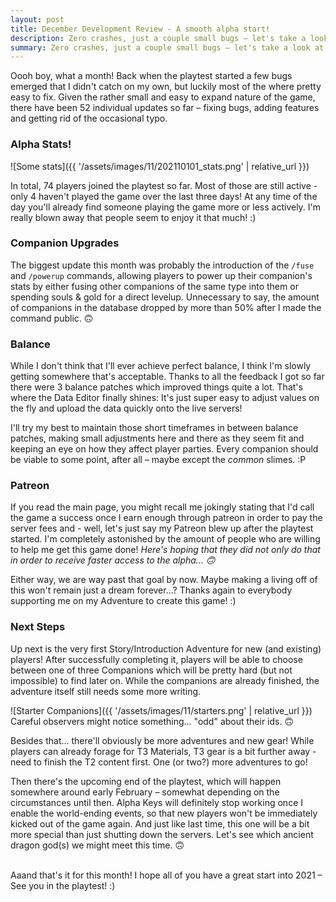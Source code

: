 ```yaml
---
layout: post
title: December Development Review - A smooth alpha start!
description: Zero crashes, just a couple small bugs – let's take a look at some stats and what's to come this month!
summary: Zero crashes, just a couple small bugs – let's take a look at some stats and what's to come this month!
---
```


Oooh boy, what a month! Back when the playtest started a few bugs emerged that I didn't catch on my own, but luckily most of the where pretty easy to fix. Given the rather small and easy to expand nature of the game, there have been 52 individual updates so far – fixing bugs, adding features and getting rid of the occasional typo.

### Alpha Stats!

![Some stats]({{ '/assets/images/11/202110101_stats.png' | relative_url }})

In total, 74 players joined the playtest so far. Most of those are still active - only 4 haven't played the game over the last three days! At any time of the day you'll already find someone playing the game more or less actively. I'm really blown away that people seem to enjoy it that much! :)

### Companion Upgrades
The biggest update this month was probably the introduction of the `/fuse` and `/powerup` commands, allowing players to power up their companion's stats by either fusing other companions of the same type into them or spending souls & gold for a direct levelup. Unnecessary to say, the amount of companions in the database dropped by more than 50% after I made the command public. 🙃

### Balance
While I don't think that I'll ever achieve perfect balance, I think I'm slowly getting somewhere that's acceptable. Thanks to all the feedback I got so far there were 3 balance patches which improved things quite a lot. That's where the Data Editor finally shines: It's just super easy to adjust values on the fly and upload the data quickly onto the live servers!

I'll try my best to maintain those short timeframes in between balance patches, making small adjustments here and there as they seem fit and keeping an eye on how they affect player parties. Every companion should be viable to some point, after all – maybe except the *common* slimes. :P

### Patreon
If you read the main page, you might recall me jokingly stating that I'd call the game a success once I earn enough through patreon in order to pay the server fees and - well, let's just say my Patreon blew up after the playtest started. I'm completely astonished by the amount of people who are willing to help me get this game done! 
*Here's hoping that they did not only do that in order to receive faster access to the alpha... 🙃*

Either way, we are way past that goal by now. Maybe making a living off of this won't remain just a dream forever...? Thanks again to everybody supporting me on my Adventure to create this game! :)

### Next Steps
Up next is the very first Story/Introduction Adventure for new (and existing) players! After successfully completing it, players will be able to choose between one of three Companions which will be pretty hard (but not impossible) to find later on. While the companions are already finished, the adventure itself still needs some more writing.

![Starter Companions]({{ '/assets/images/11/starters.png' | relative_url }})
Careful observers might notice something... "odd" about their ids. 🙃

Besides that... there'll obviously be more adventures and new gear! While players can already forage for T3 Materials, T3 gear is a bit further away - need to finish the T2 content first. One (or two?) more adventures to go!

Then there's the upcoming end of the playtest, which will happen somewhere around early February – somewhat depending on the circumstances until then. Alpha Keys will definitely stop working once I enable the world-ending events, so that new players won't be immediately kicked out of the game again. And just like last time, this one will be a bit more special than just shutting down the servers. Let's see which ancient dragon god(s) we might meet this time. 🙃

<br>
Aaand that's it for this month! I hope all of you have a great start into 2021 – See you in the playtest! :)